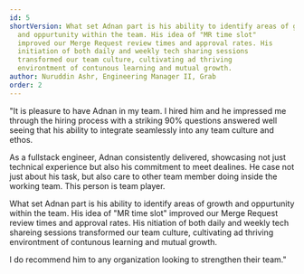```yaml
---
id: 5
shortVersion: What set Adnan part is his ability to identify areas of growth
  and oppurtunity within the team. His idea of "MR time slot"
  improved our Merge Request review times and approval rates. His
  initiation of both daily and weekly tech sharing sessions
  transformed our team culture, cultivating ad thriving
  environtment of contunous learning and mutual growth.
author: Nuruddin Ashr, Engineering Manager II, Grab
order: 2
---
```


"It is pleasure to have Adnan in my team. I hired him and
he impressed me through the hiring process with a
striking 90% questions answered well seeing that his
ability to integrate seamlessly into any team culture
and ethos.

As a fullstack engineer, Adnan consistently delivered,
showcasing not just technical experience but also his
commitment to meet dealines. He case not just about his
task, but also care to other team member doing inside
the working team. This person is team player.

What set Adnan part is his ability to identify areas of
growth and oppurtunity within the team. His idea of "MR
time slot" improved our Merge Request review times and
approval rates. His nitiation of both daily and weekly
tech shareing sessions transformed our team culture,
cultivating ad thriving environtment of contunous
learning and mutual growth.

I do recommend him to any organization looking to
strengthen their team."

